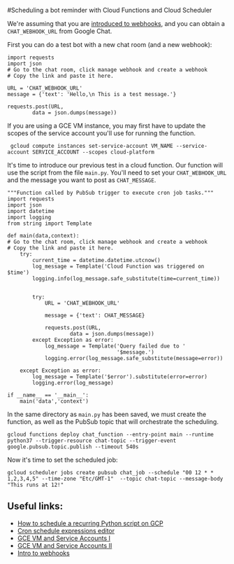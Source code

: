 
#Scheduling a bot reminder with Cloud Functions and Cloud Scheduler

We're assuming that you are [introduced to webhooks](https://developers.google.com/hangouts/chat/how-tos/webhooks), and you can obtain a `CHAT_WEBHOOK_URL` from Google Chat.

First you can do a test bot with a new chat room (and a new webhook):
```
import requests
import json
# Go to the chat room, click manage webhook and create a webhook
# Copy the link and paste it here.

URL = 'CHAT_WEBHOOK_URL'
message = {'text': 'Hello,\n This is a test message.'}

requests.post(URL,
        data = json.dumps(message))
```

If you are using a GCE VM instance, you may first have to update the scopes of the service account you'll use for running the function.
```
 gcloud compute instances set-service-account VM_NAME --service-account SERVICE_ACCOUNT --scopes cloud-platform
```

It's time to introduce our previous test in a cloud function. Our function will use the script from the file `main.py`. You'll need to set your `CHAT_WEBHOOK_URL` and the message you want to post as `CHAT_MESSAGE`.
```
"""Function called by PubSub trigger to execute cron job tasks."""
import requests
import json
import datetime
import logging
from string import Template

def main(data,context):
# Go to the chat room, click manage webhook and create a webhook
# Copy the link and paste it here.
    try:
        current_time = datetime.datetime.utcnow()
        log_message = Template('Cloud Function was triggered on $time')
        logging.info(log_message.safe_substitute(time=current_time))
   
   
        try:
            URL = 'CHAT_WEBHOOK_URL'
           
            message = {'text': CHAT_MESSAGE}
           
            requests.post(URL,
                    data = json.dumps(message))
        except Exception as error:
            log_message = Template('Query failed due to '
                                   '$message.')
            logging.error(log_message.safe_substitute(message=error))

    except Exception as error:
        log_message = Template('$error').substitute(error=error)
        logging.error(log_message)

if __name__ == '__main__':
    main('data','context')
```

In the same directory as `main.py` has been saved, we must create the function, as well as the PubSub topic that will orchestrate the scheduling.
```
gcloud functions deploy chat_function --entry-point main --runtime python37 --trigger-resource chat-topic --trigger-event google.pubsub.topic.publish --timeout 540s

```

Now it's time to set the scheduled job:
```
gcloud scheduler jobs create pubsub chat_job --schedule "00 12 * * 1,2,3,4,5" --time-zone "Etc/GMT-1"  --topic chat-topic --message-body "This runs at 12!"
```

## Useful links:

* [How to schedule a recurring Python script on GCP](https://cloud.google.com/blog/products/application-development/how-to-schedule-a-recurring-python-script-on-gcp)
* [Cron schedule expressions editor](https://crontab.guru/)
* [GCE VM and Service Accounts I](https://cloud.google.com/compute/docs/access/service-accounts#accesscopesiam)
* [GCE VM and Service Accounts II](https://cloud.google.com/compute/docs/access/create-enable-service-accounts-for-instances#gcloud_1)
* [Intro to webhooks](https://developers.google.com/hangouts/chat/how-tos/webhooks)
